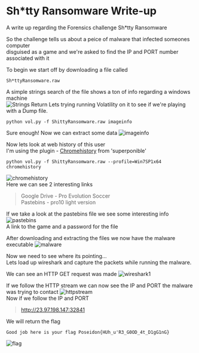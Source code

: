 # Sh*tty Ransomware Write-up
A write up regarding the Forensics challenge Sh*tty Ransomware

So the challenge tells us about a peice of malware that infected someones computer</br>
disguised as a game and we're asked to find the IP and PORT number associated with it

To begin we start off by downloading a file called
```
Sh*ttyRansomware.raw
```
A simple strings search of the file shows a ton of info regarding a windows machine</br>
![Strings Return](https://i.ibb.co/yn1FNbv/strings.png)
Lets trying running Volatility on it to see if we're playing with a Dump file. </br>
```
python vol.py -f ShittyRansomware.raw imageinfo
```
Sure enough! Now we can extract some data
![imageinfo](https://i.ibb.co/zn5XYs1/imageinfo.png)

Now lets look at web history of this user</br>
I'm using the plugin - [Chromehistory](https://github.com/superponible/volatility-plugins) from 'superponible'
```
python vol.py -f ShittyRansomware.raw --profile=Win7SP1x64 chromehistory
```
![chromehistory](https://i.ibb.co/JykSMX2/chromehistory.png)
</br>
Here we can see 2 interesting links
> Google Drive - Pro Evolution Soccer</br>
> Pastebins - pro10 light version

If we take a look at the pastebins file we see some interesting info
![pastebins](https://i.ibb.co/SKR5Jc3/pastebins.png)</br>
A link to the game and a password for the file

After downloading and extracting the files we now have the malware executable
![malware](https://i.ibb.co/pPZtgLY/malware.png)

Now we need to see where its pointing...</br>
Lets load up wireshark and capture the packets while running the malware.

We can see an HTTP GET request was made
![wireshark1](https://i.ibb.co/n7NHfHj/wireshark1.png)

If we follow the HTTP stream we can now see the IP and PORT the malware was trying to contact
![httpstream](https://i.ibb.co/y4vJRYV/httpstream.png)
</br>
Now if we follow the IP and PORT
> http://23.97.198.147:32841

We will return the flag
```
Good job here is your flag Poseidon{HUh_u'R3_G0OD_4t_D1gG1nG}
```
![flag](https://i.ibb.co/9nMT4qq/flag.png)
